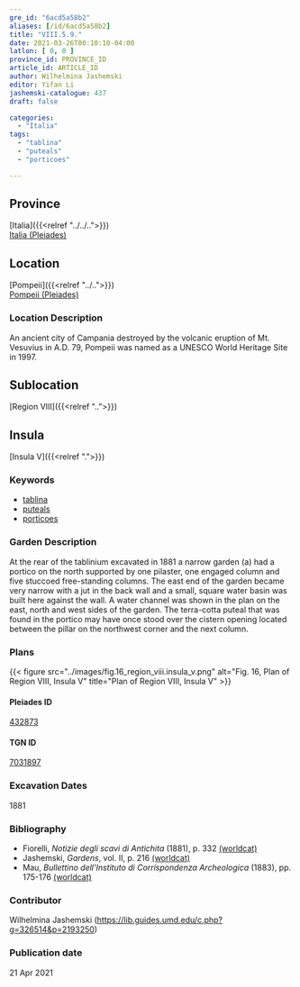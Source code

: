 ```yaml
---
gre_id: "6acd5a58b2"
aliases: [/id/6acd5a58b2]
title: "VIII.5.9."
date: 2021-03-26T00:10:10-04:00
latlon: [ 0, 0 ]
province_id: PROVINCE_ID
article_id: ARTICLE_ID
author: Wilhelmina Jashemski
editor: Yifan Li
jashemski-catalogue: 437
draft: false

categories:
  - "Italia"
tags:
  - "tablina"
  - "puteals"
  - "porticoes"

---
```


## Province
[Italia]({{<relref "../../..">}}) \
[Italia (Pleiades)](https://pleiades.stoa.org/places/1052)

## Location
[Pompeii]({{<relref "../..">}}) \
[Pompeii (Pleiades)](https://pleiades.stoa.org/places/433032)

### Location Description
An ancient city of Campania destroyed by the volcanic eruption of Mt. Vesuvius in A.D. 79, Pompeii was named as a UNESCO World Heritage Site in 1997.

## Sublocation
[Region VIII]({{<relref "..">}})

## Insula
[Insula V]({{<relref ".">}})

### Keywords
 - [tablina](http://vocab.getty.edu/page/aat/300004180)
 - [puteals](http://vocab.getty.edu/page/aat/300443458)
 - [porticoes](http://vocab.getty.edu/page/aat/300004145)


### Garden Description
At the rear of the tablinium excavated in 1881 a narrow garden (a) had a portico on the north supported by one pilaster, one engaged column and five stuccoed free-standing columns. The east end of the garden became very narrow with a jut in the back wall and a small, square water basin was built here against the wall. A water channel was shown in the plan on the east, north and west sides of the garden. The terra-cotta puteal that was found in the portico may have once stood over the cistern opening located between the pillar on the northwest corner and the next column.

### Plans
{{< figure src="../images/fig.16_region_viii.insula_v.png" alt="Fig. 16, Plan of  Region VIII, Insula V" title="Plan of  Region VIII, Insula V" >}}

#### Pleiades ID
[432873](https://pleiades.stoa.org/places/538911200)

#### TGN ID
[7031897](http://vocab.getty.edu/page/tgn/2053030)

###  Excavation Dates
1881

### Bibliography
* Fiorelli, *Notizie degli scavi di Antichita* (1881), p. 332 [(worldcat)](http://www.worldcat.org/oclc/638883283)
* Jashemski, *Gardens*, vol. II, p. 216 [(worldcat)](http://www.worldcat.org/oclc/1113367431)
* Mau, *Bullettino dell'Instituto di Corrispondenza Archeologica* (1883), pp. 175-176 [(worldcat)](http://www.worldcat.org/oclc/823239162)




### Contributor
Wilhelmina Jashemski (https://lib.guides.umd.edu/c.php?g=326514&p=2193250)

### Publication date

21 Apr 2021
